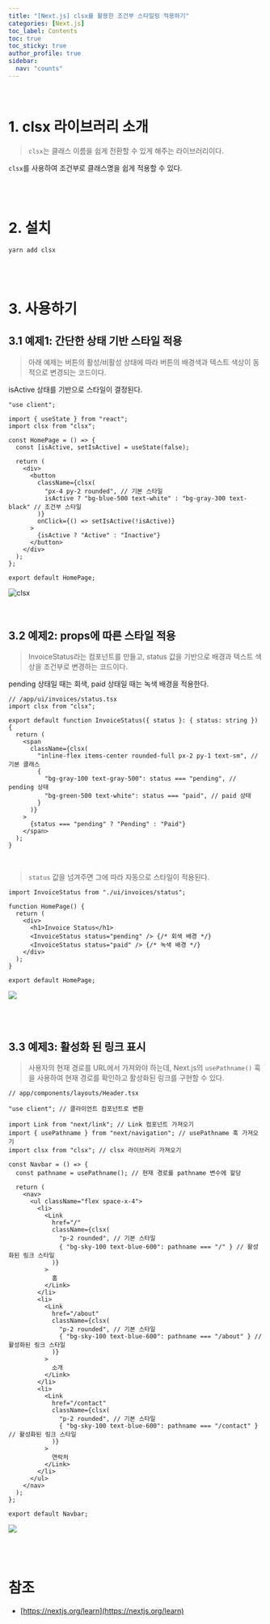 ```yaml
---
title: "[Next.js] clsx를 활용한 조건부 스타일링 적용하기"
categories: [Next.js]
toc_label: Contents
toc: true
toc_sticky: true
author_profile: true
sidebar:
  nav: "counts"
---
```


<br>

# 1. clsx 라이브러리 소개

> `clsx`는 클래스 이름을 쉽게 전환할 수 있게 해주는 라이브러리이다.

`clsx`를 사용하여 조건부로 클래스명을 쉽게 적용할 수 있다.

<br><br>

# 2. 설치

```shell
yarn add clsx
```

<br><br>

# 3. 사용하기

## 3.1 예제1: 간단한 상태 기반 스타일 적용

> 아래 예제는 버튼의 활성/비활성 상태에 따라 버튼의 배경색과 텍스트 색상이 동적으로 변경되는 코드이다.

isActive 상태를 기반으로 스타일이 결정된다.

```tsx
"use client";

import { useState } from "react";
import clsx from "clsx";

const HomePage = () => {
  const [isActive, setIsActive] = useState(false);

  return (
    <div>
      <button
        className={clsx(
          "px-4 py-2 rounded", // 기본 스타일
          isActive ? "bg-blue-500 text-white" : "bg-gray-300 text-black" // 조건부 스타일
        )}
        onClick={() => setIsActive(!isActive)}
      >
        {isActive ? "Active" : "Inactive"}
      </button>
    </div>
  );
};

export default HomePage;
```

![clsx](../../../assets/images/2024/clsx.gif)

<br>

## 3.2 예제2: props에 따른 스타일 적용

> InvoiceStatus라는 컴포넌트를 만들고, status 값을 기반으로 배경과 텍스트 색상을 조건부로 변경하는 코드이다.

pending 상태일 때는 회색, paid 상태일 때는 녹색 배경을 적용한다.

```tsx
// /app/ui/invoices/status.tsx
import clsx from "clsx";

export default function InvoiceStatus({ status }: { status: string }) {
  return (
    <span
      className={clsx(
        "inline-flex items-center rounded-full px-2 py-1 text-sm", // 기본 클래스
        {
          "bg-gray-100 text-gray-500": status === "pending", // pending 상태
          "bg-green-500 text-white": status === "paid", // paid 상태
        }
      )}
    >
      {status === "pending" ? "Pending" : "Paid"}
    </span>
  );
}
```

<br>

> `status` 값을 넘겨주면 그에 따라 자동으로 스타일이 적용된다.

```tsx
import InvoiceStatus from "./ui/invoices/status";

function HomePage() {
  return (
    <div>
      <h1>Invoice Status</h1>
      <InvoiceStatus status="pending" /> {/* 회색 배경 */}
      <InvoiceStatus status="paid" /> {/* 녹색 배경 */}
    </div>
  );
}

export default HomePage;
```

![](/assets/images/2024/2024-10-13-23-43-01.png)

<br><br>

## 3.3 예제3: 활성화 된 링크 표시

> 사용자의 현재 경로를 URL에서 가져와야 하는데, Next.js의 `usePathname()` 훅을 사용하여 현재 경로를 확인하고 활성화된 링크를 구현할 수 있다.

```tsx
// app/components/layouts/Header.tsx

"use client"; // 클라이언트 컴포넌트로 변환

import Link from "next/link"; // Link 컴포넌트 가져오기
import { usePathname } from "next/navigation"; // usePathname 훅 가져오기
import clsx from "clsx"; // clsx 라이브러리 가져오기

const Navbar = () => {
  const pathname = usePathname(); // 현재 경로를 pathname 변수에 할당

  return (
    <nav>
      <ul className="flex space-x-4">
        <li>
          <Link
            href="/"
            className={clsx(
              "p-2 rounded", // 기본 스타일
              { "bg-sky-100 text-blue-600": pathname === "/" } // 활성화된 링크 스타일
            )}
          >
            홈
          </Link>
        </li>
        <li>
          <Link
            href="/about"
            className={clsx(
              "p-2 rounded", // 기본 스타일
              { "bg-sky-100 text-blue-600": pathname === "/about" } // 활성화된 링크 스타일
            )}
          >
            소개
          </Link>
        </li>
        <li>
          <Link
            href="/contact"
            className={clsx(
              "p-2 rounded", // 기본 스타일
              { "bg-sky-100 text-blue-600": pathname === "/contact" } // 활성화된 링크 스타일
            )}
          >
            연락처
          </Link>
        </li>
      </ul>
    </nav>
  );
};

export default Navbar;
```

![](/assets/images/2024/2024-10-14-01-11-29.png)

<br><br>

# 참조

- [https://nextjs.org/learn](https://nextjs.org/learn)

<br>

